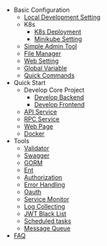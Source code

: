 * Basic Configuration
    * [Local Development Setting](simple-admin/en/docs/env_setting.md)
    * K8s
      * [K8s Deployment](simple-admin/en/docs/k8s-deploy.md)
      * [Minikube Setting](simple-admin/en/docs/minikube.md)
    * [Simple Admin Tool](simple-admin/en/docs/simple-admin-tools.md)
    * [File Manager](/simple-admin/en/docs/file_manager.md)
    * [Web Setting](/simple-admin/en/docs/web-setting.md)
    * [Global Variable](/simple-admin/en/docs/global_vars.md)
    * [Quick Commands](/simple-admin/en/docs/quickcmd.md)
* Quick Start
    * Develop Core Project
      * [Develop Backend](simple-admin/en/docs/quick_develop_example.md)
      * [Develop Frontend](simple-admin/en/docs/web_develop_example.md)
    * [API Service](simple-admin/en/docs/api_example.md)
    * [RPC Service](simple-admin/en/docs/rpc_example.md)
    * [Web Page](simple-admin/en/docs/web_codegen.md)
    * [Docker](simple-admin/zh-cn/docs/all_in_one.md)
* Tools
    * [Validator](/simple-admin/en/docs/validator.md)
    * [Swagger](simple-admin/en/docs/swagger.md)
    * [GORM](simple-admin/en/docs/gorm.md)
    * [Ent](simple-admin/en/docs/ent.md)
    * [Authorization](simple-admin/en/docs/authorization.md)
    * [Error Handling](simple-admin/en/docs/error_handling.md)
    * [Oauth](simple-admin/en/docs/oauth.md)
    * [Service Monitor](simple-admin/en/docs/prometheus.md)
    * [Log Collecting](simple-admin/en/docs/log-collection.md)
    * [JWT Black List](simple-admin/en/docs/jwt_blacklist.md)
    * [Scheduled tasks](simple-admin/en/docs/cron.md)
    * [Message Queue](simple-admin/en/docs/rocketmq.md)
* [FAQ](simple-admin/en/docs/FAQ.md) 